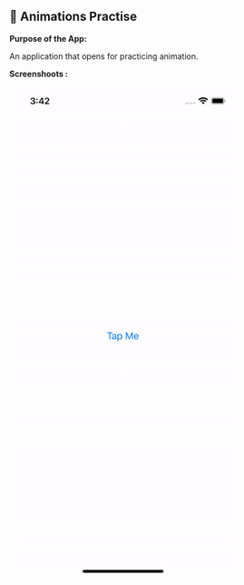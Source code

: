 ## 🧸 Animations Practise

**Purpose of the App:**

An application that opens for practicing animation.

**Screenshoots :**

<img src="screenshot.gif" width="400"/>
